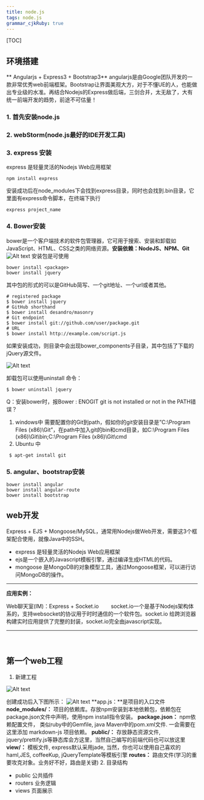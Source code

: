 ```yaml
---
title: node.js 
tags: node.js
grammar_cjkRuby: true
---
```


[TOC]



## 环境搭建
** Angularjs + Express3 + Bootstrap3**
angularjs是由Google团队开发的一款非常优秀web前端框架。Bootstrap让界面美观大方，对于不懂UE的人，也能做出专业级的水准。再结合Nodejs的Express做后端，三剑合并，太无敌了，大有统一前端开发的趋势，前途不可估量！

### 1. 首先安装node.js
### 2.  webStorm(node.js最好的IDE开发工具)
### 3.  express 安装
express 是轻量灵活的Nodejs Web应用框架
```
npm install express

```
安装成功后在node_modules下会找到express目录，同时也会找到.bin目录，它里面有express命令脚本，在终端下执行
```
express project_name
```
### 4. Bower安装
bower是一个客户端技术的软件包管理器，它可用于搜索、安装和卸载如JavaScript、HTML、CSS之类的网络资源。**安装依赖：NodeJS、NPM、Git**
![Alt text](./1444459191394.png)
安装包是可使用
```
bower install <package>
bower install jquery
```
其中包的形式的可以是GitHub简写、一个git地址、一个url或者其他。
```
# registered package
$ bower install jquery
# GitHub shorthand
$ bower install desandro/masonry
# Git endpoint
$ bower install git://github.com/user/package.git
# URL
$ bower install http://example.com/script.js
```
如果安装成功，则目录中会出现bower_components子目录，其中包括了下载的jQuery源文件。

![Alt text](./1444461188031.png)

卸载包可以使用uninstall 命令：
```
$ bower uninstall jquery
```

 Q：安装bower时，报Bower : ENOGIT git is not installed or not in the PATH错误？
 1. windows中
需要配置你的Git到path，假如你的git安装目录是”C:\Program Files (x86)\Git”，在path中加入git的bin和cmd目录，如C:\Program Files (x86)\Git\bin;C:\Program Files (x86)\Git\cmd
 2. Ubuntu 中
```
 $ apt-get install git
```
### 5. angular、bootstrap安装
```
bower install angular
bower install angular-route
bower install bootstrap
```

## web开发
Express + EJS + Mongoose/MySQL，通常用Nodejs做Web开发，需要这3个框架配合使用，就像Java中的SSH。
- express 是轻量灵活的Nodejs Web应用框架
- ejs是一个嵌入的Javascript模板引擎，通过编译生成HTML的代码。
- mongoose 是MongoDB的对象模型工具，通过Mongoose框架，可以进行访问MongoDB的操作。

--------------------------
**应用实例：**

 Web聊天室(IM)：Express + Socket.io
　　socket.io一个是基于Nodejs架构体系的，支持websocket的协议用于时时通信的一个软件包。socket.io 给跨浏览器构建实时应用提供了完整的封装，socket.io完全由javascript实现。

------------------------------
　

## 第一个web工程
1. 新建工程

![Alt text](./1444454468507.png)


创建成功后入下图所示：
![Alt text](./1444454617120.png)
**app.js：**是项目的入口文件
**node_modules/：** 项目的依赖库。存放npm安装到本地依赖包，依赖包在package.json文件中声明，使用npm install指令安装。
**package.json：**  npm依赖配置文件， 类似ruby中的Gemfile, java Maven中的pom.xml文件. 一会需要在这里添加 markdown-js 项目依赖。
**public/：** 存放静态资源文件, jquery/prettify.js等静态库会方这里，当然自己编写的前端代码也可以放这里
**view/：** 模板文件, express默认采用jade, 当然，你也可以使用自己喜欢的haml,JES, coffeeKup, jQueryTemplate等模板引擎
**routes：** 路由文件(学习的重要攻克对象。业务好不好，路由是关键)
2.  目录结构
- public 公共插件
- routers 业务逻辑
- views 页面展示
